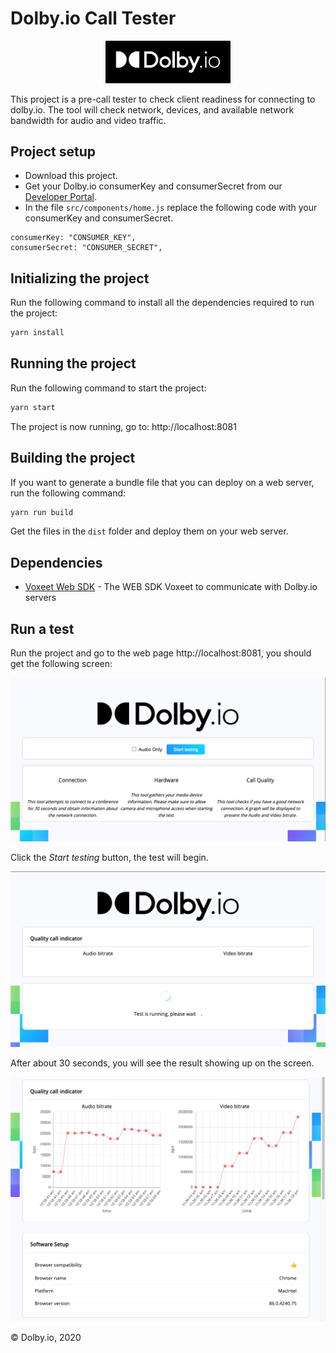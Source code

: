 Dolby<span>.io</span> Call Tester
=====================

<p align="center">
<img src="wiki/dolbyio.jpeg" alt="Dolby.io logo" title="Dolby.io logo" width="200"/>
</p>

This project is a pre-call tester to check client readiness for connecting to dolby<span>.io</span>. The tool will check network, devices, and available network bandwidth for audio and video traffic.

## Project setup

 - Download this project.
 - Get your Dolby<span>.io</span> consumerKey and consumerSecret from our [Developer Portal](https://dolby.io/dashboard/).
 - In the file `src/components/home.js` replace the following code with your consumerKey and consumerSecret.

```
consumerKey: "CONSUMER_KEY",
consumerSecret: "CONSUMER_SECRET",
```

## Initializing the project

Run the following command to install all the dependencies required to run the project:

```bash
yarn install
```

## Running the project

Run the following command to start the project:

```bash
yarn start
```

The project is now running, go to: http://localhost:8081

## Building the project

If you want to generate a bundle file that you can deploy on a web server, run the following command:

```bash
yarn run build
```

Get the files in the `dist` folder and deploy them on your web server.

## Dependencies

  * [Voxeet Web SDK](https://www.npmjs.com/package/@voxeet/voxeet-web-sdk) - The WEB SDK Voxeet to communicate with Dolby<span>.io</span> servers


## Run a test

Run the project and go to the web page http://localhost:8081, you should get the following screen:

<p align="center">
<img src="wiki/welcome.png" alt="Dolby.io logo" title="Dolby.io logo" width="640"/>
</p>

Click the _Start testing_ button, the test will begin.

<p align="center">
<img src="wiki/test-running.png" alt="Dolby.io logo" title="Dolby.io logo" width="640"/>
</p>

After about 30 seconds, you will see the result showing up on the screen.

<p align="center">
<img src="wiki/test-result.png" alt="Dolby.io logo" title="Dolby.io logo" width="640"/>
</p>

© Dolby<span>.io</span>, 2020
